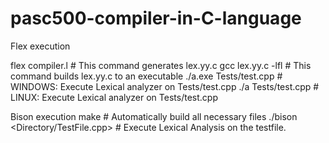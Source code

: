 # pasc500-compiler-in-C-language
Flex execution

flex compiler.l    # This command generates lex.yy.c
gcc lex.yy.c -lfl  # This command builds lex.yy.c to an executable
./a.exe Tests/test.cpp # WINDOWS: Execute Lexical analyzer on Tests/test.cpp
./a Tests/test.cpp     # LINUX: Execute Lexical analyzer on Tests/test.cpp

Bison execution
make                             # Automatically build all necessary files
./bison <Directory/TestFile.cpp> # Execute Lexical Analysis on the testfile.

